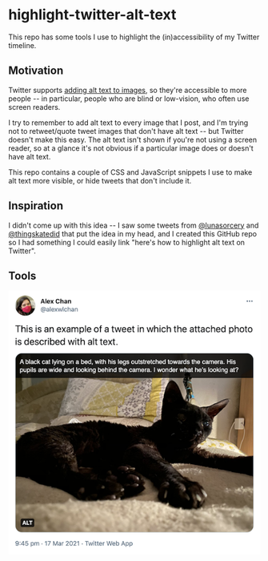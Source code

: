 # highlight-twitter-alt-text

This repo has some tools I use to highlight the (in)accessibility of my Twitter timeline.



## Motivation

Twitter supports [adding alt text to images](https://help.twitter.com/en/using-twitter/picture-descriptions), so they're accessible to more people -- in particular, people who are blind or low-vision, who often use screen readers.

I try to remember to add alt text to every image that I post, and I'm trying not to retweet/quote tweet images that don't have alt text -- but Twitter doesn't make this easy.
The alt text isn't shown if you're not using a screen reader, so at a glance it's not obvious if a particular image does or doesn't have alt text.

This repo contains a couple of CSS and JavaScript snippets I use to make alt text more visible, or hide tweets that don't include it.



## Inspiration

I didn't come up with this idea -- I saw some tweets from [@lunasorcery](https://twitter.com/lunasorcery) and [@thingskatedid](https://twitter.com/thingskatedid) that put the idea in my head, and I created this GitHub repo so I had something I could easily link "here's how to highlight alt text on Twitter".



## Tools

![Screenshot of a tweet with an image. At the top of the image, there's a black overlay with white text showing the alt text for the image.](tweet_with_alt_text_shown.png)